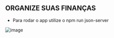 ## ORGANIZE SUAS FINANÇAS

- Para rodar o app utilize o npm run json-server

![image](https://github.com/Baliieiro/Portifolio/assets/107065917/acbed14a-1670-46a5-a8c1-65e5db36b345)
